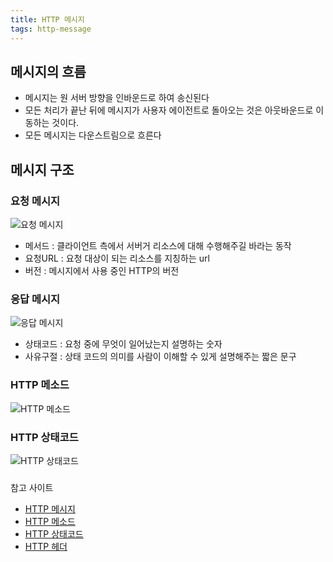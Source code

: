 ```yaml
---
title: HTTP 메시지
tags: http-message
---
```


## 메시지의 흐름
- 메시지는 원 서버 방향을 인바운드로 하여 송신된다
- 모든 처리가 끝난 뒤에 메시지가 사용자 에이전트로 돌아오는 것은 아웃바운드로 이동하는 것이다.
- 모든 메시지는 다운스트림으로 흐른다

## 메시지 구조
### 요청 메시지
![요청 메시지](https://user-images.githubusercontent.com/35331310/58430619-0cac5f00-80e5-11e9-8870-fcf3e7a7fe37.png)
- 메서드 : 클라이언트 측에서 서버거 리소스에 대해 수행해주길 바라는 동작
- 요청URL : 요청 대상이 되는 리소스를 지칭하는 url
- 버전 : 메시지에서 사용 중인 HTTP의 버전

### 응답 메시지
![응답 메시지](https://user-images.githubusercontent.com/35331310/58430650-2ea5e180-80e5-11e9-8223-05814a8d3806.png)
- 상태코드 : 요청 중에 무엇이 일어났는지 설명하는 숫자
- 사유구절 : 상태 코드의 의미를 사람이 이해할 수 있게 설명해주는 짧은 문구

### HTTP 메소드
![HTTP 메소드](https://user-images.githubusercontent.com/35331310/58430911-6b260d00-80e6-11e9-88a6-1fa42d7a30f8.png)

### HTTP 상태코드
![HTTP 상태코드](https://user-images.githubusercontent.com/35331310/58430974-c0621e80-80e6-11e9-9be4-e4eec65fc5b3.png)




###
참고 사이트
- [HTTP 메시지](https://m.blog.naver.com/PostView.nhn?blogId=yswon72&logNo=221210025791&proxyReferer=https%3A%2F%2Fwww.google.com.au%2F)
- [HTTP 메소드](https://javaplant.tistory.com/18)
- [HTTP 상태코드](https://blog.naver.com/yswon72/221209525370)
- [HTTP 헤더](https://www.slideshare.net/choong83/http-3-http)